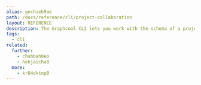 ```yaml
---
alias: gechieb9ae
path: /docs/reference/cli/project-collaboration
layout: REFERENCE
description: The Graphcool CLI lets you work with the schema of a project. You can easily create a new project or update the schema of an existing one.
tags:
  - cli
related:
  further:
    - chohbah0eo
    - he6jaicha8
  more:
    - kr84dktnp0
---
```

